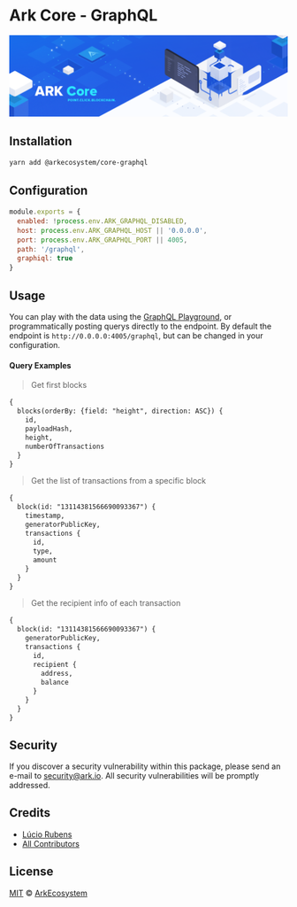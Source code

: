 # Ark Core - GraphQL

<p align="center">
    <img src="../../banner.png" />
</p>

## Installation

```bash
yarn add @arkecosystem/core-graphql
```

## Configuration

```js
module.exports = {
  enabled: !process.env.ARK_GRAPHQL_DISABLED,
  host: process.env.ARK_GRAPHQL_HOST || '0.0.0.0',
  port: process.env.ARK_GRAPHQL_PORT || 4005,
  path: '/graphql',
  graphiql: true
}
```

## Usage

You can play with the data using the [GraphQL Playground](https://github.com/prisma/graphql-playground), or programmatically posting querys directly to the endpoint. By default the endpoint is `http://0.0.0.0:4005/graphql`, but can be changed in your configuration.

#### Query Examples

> Get first blocks
```gql
{
  blocks(orderBy: {field: "height", direction: ASC}) {
    id,
    payloadHash,
    height,
    numberOfTransactions
  }
}
```

> Get the list of transactions from a specific block

```gql
{
  block(id: "13114381566690093367") {
    timestamp,
    generatorPublicKey,
    transactions {
      id,
      type,
      amount
    }
  }
}
```

> Get the recipient info of each transaction

```gql
{
  block(id: "13114381566690093367") {
    generatorPublicKey,
    transactions {
      id,
      recipient {
        address,
        balance
      }
    }
  }
}
```

## Security

If you discover a security vulnerability within this package, please send an e-mail to security@ark.io. All security vulnerabilities will be promptly addressed.

## Credits

- [Lúcio Rubens](https://github.com/luciorubeens)
- [All Contributors](../../../../contributors)

## License

[MIT](LICENSE) © [ArkEcosystem](https://ark.io)
